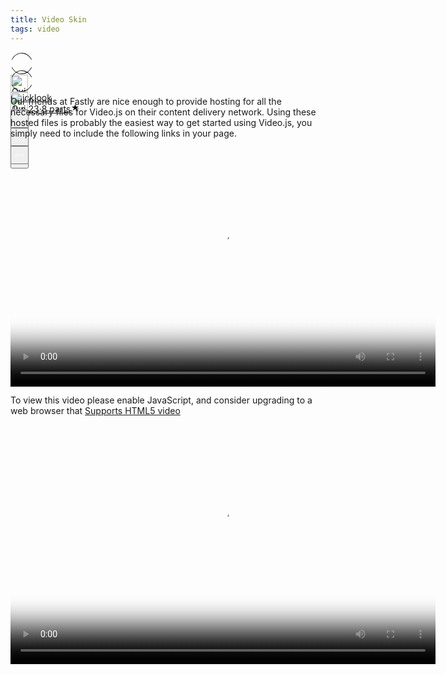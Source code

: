 ```yaml
---
title: Video Skin
tags: video
---
```


<div class="ijk"><div class="ntt fb ik il im" style="height: 28px;"><div class="o ntt"><div><a href="https://quicklook.netlify.app/about/" rel="noopener"><div class="ce in io"><div class="ip ntt fa o p gnn iq ir is it iu eg"><svg width="36" height="36" viewBox="0 0 36 36"><path fill-rule="evenodd" clip-rule="evenodd" d="M18 1.87c-6.63 0-12.4 4.14-15.21 10.21L2 11.71C4.94 5.37 11 1 18 1s13.06 4.37 16 10.71l-.79.37C30.4 6.01 24.63 1.88 18 1.88zM2.79 23.92c2.81 6.07 8.58 10.2 15.21 10.2 6.63 0 12.4-4.13 15.21-10.2l.79.37C31.06 30.63 25 35 18 35S4.94 30.63 2 24.29l.79-.37z"></path></svg></div><img alt="Quicklook" class="amm dpp io in" src="https://avatars0.githubusercontent.com/u/68094278?v=4?crop=0.525xw:1xh;center,top&resize=640:*" width="28" height="28" style="margin-top: 0px;"></div></a></div><div class="iv ab ntt"><div class="ntt"><div style="flex:1; align-self: center;"><span class="crr cs cb cc fgg"><a href="https://quicklook.netlify.app/about/" class="" rel="noopener" style="background-image: none;"><h10 class="crr cs cb cc gjj">Quicklook</h10></a></span></div></div><span class="crr cs cb cc gh" style="align-self: center;"><a class="" rel="noopener" href="https://quicklook.netlify.app/posts/toc" style="background-image: none;"><h10 class="crr cs cb cc gh"><span class="iw"></span>Jun 23<span class="ix gh">·</span>8 parts<svg class="iy iz ja" width="15" height="15" viewBox="0 0 15 15"><path d="M7.44 2.32c.03-.1.09-.1.12 0l1.2 3.53a.29.29 0 0 0 .26.2h3.88c.11 0 .13.04.04.1L9.8 8.33a.27.27 0 0 0-.1.29l1.2 3.53c.03.1-.01.13-.1.07l-3.14-2.18a.3.3 0 0 0-.32 0L4.2 12.22c-.1.06-.14.03-.1-.07l1.2-3.53a.27.27 0 0 0-.1-.3L2.06 6.16c-.1-.06-.07-.12.03-.12h3.89a.29.29 0 0 0 .26-.19l1.2-3.52z"></path></svg></h10></a></span></div></div><div class="ntt jb jc jd je jf jg jh ji ex" style="align-self: center;"><div class="ntt o"><div class="jj amm"><div class="by" aria-hidden="false"><button class="boo ch ax ay az ba bb bcc bdd be dl dm bh dn do"><svg width="25" height="25" class="q"><g fill-rule="evenodd"><path d="M15.6 5a.42.42 0 0 0 .17-.3.42.42 0 0 0-.12-.33l-2.8-2.79a.5.5 0 0 0-.7 0l-2.8 2.8a.4.4 0 0 0-.1.32c0 .12.07.23.16.3h.02a.45.45 0 0 0 .57-.04l2-2V10c0 .28.23.5.5.5s.5-.22.5-.5V2.93l2.02 2.02c.08.07.18.12.3.13.11.01.21-.02.3-.08v.01"></path><path d="M18 7h-1.5a.5.5 0 0 0 0 1h1.6c.5 0 .9.4.9.9v10.2c0 .5-.4.9-.9.9H6.9a.9.9 0 0 1-.9-.9V8.9c0-.5.4-.9.9-.9h1.6a.5.5 0 0 0 .35-.15A.5.5 0 0 0 9 7.5a.5.5 0 0 0-.15-.35A.5.5 0 0 0 8.5 7H7a2 2 0 0 0-2 2v10c0 1.1.9 2 2 2h11a2 2 0 0 0 2-2V9a2 2 0 0 0-2-2"></path></g></svg></button></div></div><div class="jk amm"><div><div class="iy"><div><div class="by" role="tooltip" aria-hidden="false" aria-describedby="1" aria-labelledby="1"><button class="boo ch ax ay az ba bb bcc bdd be dl dm bh dn do" onclick="tocContainer()"><svg width="25" height="25" viewBox="0 0 25 25"><path d="M19 6a2 2 0 0 0-2-2H8a2 2 0 0 0-2 2v14.66h.01c.01.1.05.2.12.28a.5.5 0 0 0 .7.03l5.67-4.12 5.66 4.13a.5.5 0 0 0 .71-.03.5.5 0 0 0 .12-.29H19V6zm-6.84 9.97L7 19.64V6a1 1 0 0 1 1-1h9a1 1 0 0 1 1 1v13.64l-5.16-3.67a.49.49 0 0 0-.68 0z" fill-rule="evenodd"></path></svg></button></div></div></div></div></div><div class="jl amm ag"><div class="by" aria-hidden="false"><div class="by" aria-hidden="false"><div class="amm bk bee"><button class="boo ch ax ay az ba bb bcc bdd be dl dm bh dn do"><svg class="q jm jn" width="25" height="25"><path d="M5 12.5c0 .55.2 1.02.59 1.41.39.4.86.59 1.41.59.55 0 1.02-.2 1.41-.59.4-.39.59-.86.59-1.41 0-.55-.2-1.02-.59-1.41A1.93 1.93 0 0 0 7 10.5c-.55 0-1.02.2-1.41.59-.4.39-.59.86-.59 1.41zm5.62 0c0 .55.2 1.02.58 1.41.4.4.87.59 1.42.59.55 0 1.02-.2 1.41-.59.4-.39.59-.86.59-1.41 0-.55-.2-1.02-.59-1.41a1.93 1.93 0 0 0-1.41-.59c-.55 0-1.03.2-1.42.59-.39.39-.58.86-.58 1.41zm5.6 0c0 .55.2 1.02.58 1.41.4.4.87.59 1.43.59.56 0 1.03-.2 1.42-.59.39-.39.58-.86.58-1.41 0-.55-.2-1.02-.58-1.41a1.93 1.93 0 0 0-1.42-.59c-.56 0-1.04.2-1.43.59-.39.39-.58.86-.58 1.41z" fill-rule="evenodd"></path></svg></button></div></div></div></div></div></div></div></div>

<div id="bottommenu" class="ijk"><div class="ntt fb ik il im" style="height: 28px;"><div class="o ntt"><div><a href="https://quicklook.netlify.app/about/" rel="noopener"><div class="ce in io"><div class="ip ntt fa o p gnn iq ir is it iu eg"><svg width="36" height="36" viewBox="0 0 36 36"><path fill-rule="evenodd" clip-rule="evenodd" d="M18 1.87c-6.63 0-12.4 4.14-15.21 10.21L2 11.71C4.94 5.37 11 1 18 1s13.06 4.37 16 10.71l-.79.37C30.4 6.01 24.63 1.88 18 1.88zM2.79 23.92c2.81 6.07 8.58 10.2 15.21 10.2 6.63 0 12.4-4.13 15.21-10.2l.79.37C31.06 30.63 25 35 18 35S4.94 30.63 2 24.29l.79-.37z"></path></svg></div><img alt="Quicklook" class="amm dpp io in" src="https://avatars0.githubusercontent.com/u/68094278?v=4?crop=0.525xw:1xh;center,top&resize=640:*" width="28" height="28" style="margin-top: 0px;"></div></a></div></div><div class="ntt jb jc jd je jf jg jh ji ex" style="align-self: center;"><div class="ntt o"><div class="jj amm"><div class="by" aria-hidden="false"><button class="boo ch ax ay az ba bb bcc bdd be dl dm bh dn do"><svg width="25" height="25" class="q" style="fill: #f5f5f7;"><g fill-rule="evenodd"><path d="M15.6 5a.42.42 0 0 0 .17-.3.42.42 0 0 0-.12-.33l-2.8-2.79a.5.5 0 0 0-.7 0l-2.8 2.8a.4.4 0 0 0-.1.32c0 .12.07.23.16.3h.02a.45.45 0 0 0 .57-.04l2-2V10c0 .28.23.5.5.5s.5-.22.5-.5V2.93l2.02 2.02c.08.07.18.12.3.13.11.01.21-.02.3-.08v.01"></path><path d="M18 7h-1.5a.5.5 0 0 0 0 1h1.6c.5 0 .9.4.9.9v10.2c0 .5-.4.9-.9.9H6.9a.9.9 0 0 1-.9-.9V8.9c0-.5.4-.9.9-.9h1.6a.5.5 0 0 0 .35-.15A.5.5 0 0 0 9 7.5a.5.5 0 0 0-.15-.35A.5.5 0 0 0 8.5 7H7a2 2 0 0 0-2 2v10c0 1.1.9 2 2 2h11a2 2 0 0 0 2-2V9a2 2 0 0 0-2-2"></path></g></svg></button></div></div><div class="jk amm"><div><div class="iy"><div><div class="by" role="tooltip" aria-hidden="false" aria-describedby="1" aria-labelledby="1"><button class="boo ch ax ay az ba bb bcc bdd be dl dm bh dn do" onclick="tocContainer()" style="fill: #f5f5f7;"><svg width="25" height="25" viewBox="0 0 25 25"><path d="M19 6a2 2 0 0 0-2-2H8a2 2 0 0 0-2 2v14.66h.01c.01.1.05.2.12.28a.5.5 0 0 0 .7.03l5.67-4.12 5.66 4.13a.5.5 0 0 0 .71-.03.5.5 0 0 0 .12-.29H19V6zm-6.84 9.97L7 19.64V6a1 1 0 0 1 1-1h9a1 1 0 0 1 1 1v13.64l-5.16-3.67a.49.49 0 0 0-.68 0z" fill-rule="evenodd"></path></svg></button></div></div></div></div></div><div class="jl amm ag" style="margin-right: 34px;"><div class="by" aria-hidden="false"><div class="by" aria-hidden="false"><div class="amm bk bee"><button class="boo ch ax ay az ba bb bcc bdd be dl dm bh dn do"><svg class="q jm jn" width="25" height="25" style="fill: #f5f5f7;"><path d="M5 12.5c0 .55.2 1.02.59 1.41.39.4.86.59 1.41.59.55 0 1.02-.2 1.41-.59.4-.39.59-.86.59-1.41 0-.55-.2-1.02-.59-1.41A1.93 1.93 0 0 0 7 10.5c-.55 0-1.02.2-1.41.59-.4.39-.59.86-.59 1.41zm5.62 0c0 .55.2 1.02.58 1.41.4.4.87.59 1.42.59.55 0 1.02-.2 1.41-.59.4-.39.59-.86.59-1.41 0-.55-.2-1.02-.59-1.41a1.93 1.93 0 0 0-1.41-.59c-.55 0-1.03.2-1.42.59-.39.39-.58.86-.58 1.41zm5.6 0c0 .55.2 1.02.58 1.41.4.4.87.59 1.43.59.56 0 1.03-.2 1.42-.59.39-.39.58-.86.58-1.41 0-.55-.2-1.02-.58-1.41a1.93 1.93 0 0 0-1.42-.59c-.56 0-1.04.2-1.43.59-.39.39-.58.86-.58 1.41z" fill-rule="evenodd"></path></svg></button></div></div></div></div></div></div></div></div>

<link rel="stylesheet" href="/assets/css/toc.css">
<script src="/assets/js/toc.js"/></script>
<link href="/assets/css/videojs.css" rel="stylesheet" />
<script src="/assets/js/video.js"/></script>
<script src="https://vjs.zencdn.net/7.8.4/video.js"></script>
<link href="/assets/css/videone.css" rel="stylesheet" />

Our friends at Fastly are nice enough to provide hosting for all the necessary files for Video.js on their content delivery network. Using these hosted files is probably the easiest way to get started using Video.js, you simply need to include the following links in your page.

<video id="video" class="video-js vjs-default-skin vjs-big-play-centered vjs-16-9" controls preload="auto" width="680" height="382.5"
data-setup='{ "fluid": true }' poster="https://pbs.twimg.com/ext_tw_video_thumb/1295454977255772167/pu/img/_kCJrbkt6tuSCI35.jpg" >
    <source src="/video/sMfbhbbD0bBvdpfH.mp4" type="video/mp4" />
    <p class="vjs-no-js">To view this video please enable JavaScript, and consider upgrading to a web browser that <a href="https://videojs.com/html5-video-support/" target="_blank">Supports HTML5 video</a></p>
</video>


<script src="https://vjs.zencdn.net/ie8/1.1.2/videojs-ie8.min.js"></script>
<video id="my-video" class="video-js vjs-big-play-centered vjs-layout-huge" controls preload="auto" width="680" height="382.5" 
data-setup='{ "aspectRatio":"16:9", "playbackRates": [0.25, 0.5, 1, 1.5, 2] }' poster="https://pbs.twimg.com/ext_tw_video_thumb/1295454977255772167/pu/img/_kCJrbkt6tuSCI35.jpg">
<source src="/video/sMfbhbbD0bBvdpfH.mp4" type="video/mp4" frameborder="0" allowfullscreen/>
To view this video please enable JavaScript, and consider upgrading to a web browser that <a href="https://videojs.com/html5-video-support/" target="_blank">supports HTML5 video</a></p>
  </video>
<script>
  var player = videojs('my-video');
  player.subtitleSettings();
</script>
<script>
var player = videojs('vid1', {
  fluid: true
});
var player = videojs('vid1', {
  fill: true
});
</script>


<link rel="stylesheet" href="/assets/css/nextflix.css">
<script src="//content.jwplatform.com/libraries/Jq6HIbgz.js"></script>
<style type="text/css">*{margin:0;padding:0;outline:none;}#container{position:absolute;width:100%!important;height:100%!important;}*:focus{outline:none;}</style>
<div class="video-wrapper" style="margin-top: 28.080px;">
	<div id="container"></div>
</div>

<script>
jwplayer("container").setup({
	controls: true,
	displaytitle: true,
	fullscreen: "true",
	primary: 'html5',
	autostart: false,
	skin: {name: 'Netflix', },
	stretching: "uniform",
	aspectratio: "16:9",
	renderCaptionsNatively: false,
	abouttext: "Creator Website",
	aboutlink: "https://www.facebook.com/quicklook.llc/",
	//sharing: {//sites: ["reddit","facebook","twitter"]}//,
	captions: {
	color: '#FFF',
	fontSize: 14,
	backgroundOpacity: 0,
	edgeStyle: 'raised'
	},
	playlist: [ ,
        //Begin Movies Truyen Ky Ly Tieu Long Tap 1 {
	title: "Truyền Kỳ Lý Tiểu Long Tập 01 720P VietSub EngSub",
	description: "Truyền Kỳ Lý Tiểu Long Tập 01 720P VietSub EngSub",
	image: "https://cdn.vietsubtv.org/images/film/truyen-ky-ly-tieu-long-5726.jpg",
	sources: [{
	file: "https://dl.dropboxusercontent.com/s/vq1xw5rwmhoyuai/01_The.Legend.Of.Bruce.Lee.01_720p.mp4?dl=0", label: '4K', 'type': 'mp4',primary: 'html5',
	},{
	file: "https://dl.dropboxusercontent.com/s/vq1xw5rwmhoyuai/01_The.Legend.Of.Bruce.Lee.01_720p.mp4",
	label: '1080p',
	'type': 'mp4',
	primary: 'html5',
	},{
	file: "https://dl.dropboxusercontent.com/s/vq1xw5rwmhoyuai/01_The.Legend.Of.Bruce.Lee.01_720p.mp4",
	label: '720p',
	'type': 'mp4',
	primary: 'html5',
	},{
	file: "https://dl.dropboxusercontent.com/s/vq1xw5rwmhoyuai/01_The.Legend.Of.Bruce.Lee.01_720p.mp4",
	label: '480p',
	'type': 'mp4',
	primary: 'html5',
	}],
	captions: [{
	file: "https://dl.dropboxusercontent.com/s/utoble457jxeexc/the-legend-of-bruce-lee-S01E01-vn.srt",
	label: 'Vietnamese',
	kind: "captions",
	"default": true,
		    },{ 
		      file: "https://dl.dropboxusercontent.com/s/9zbcutqx5tq8mfz/The%20Legend%20of%20Bruce%20Lee%20S01E01.srt?dl=0",
		         label: 'English',
		         kind: "captions",
		         }
		    ],		    
		  }//end of movies 
        ,
           {        
		    title: "Truyền Kỳ Lý Tiểu Long Tập 02 720P VietSub EngSub",
		    description: "Truyền Kỳ Lý Tiểu Long Tập 02 720P VietSub EngSub",
		    image: "https://cdn.vietsubtv.org/images/film/truyen-ky-ly-tieu-long-5726.jpg",
		    sources: [{
		    file: "https://dl.dropboxusercontent.com/s/y0l6a06k41ncdmp/02_The.Legend.Of.Bruce.Lee.02_720p.mp4?dl=0",
		      label: '4K',
		      'type': 'mp4',
		      primary: 'html5',
		    },{
		    file: "https://dl.dropboxusercontent.com/s/y0l6a06k41ncdmp/02_The.Legend.Of.Bruce.Lee.02_720p.mp4",
		      label: '1080p',
		      'type': 'mp4',
		      primary: 'html5',
		    },{
		     file: "https://dl.dropboxusercontent.com/s/y0l6a06k41ncdmp/02_The.Legend.Of.Bruce.Lee.02_720p.mp4",
		      label: '720p',
		      'type': 'mp4',
		      primary: 'html5',
		    },{
		     file: "https://dl.dropboxusercontent.com/s/y0l6a06k41ncdmp/02_The.Legend.Of.Bruce.Lee.02_720p.mp4",
		      label: '480p',
		      'type': 'mp4',
		      primary: 'html5',
		    }],
		    captions: [{
		      file: "https://dl.dropboxusercontent.com/s/wbl1ezkqgkekb5u/the-legend-of-bruce-lee-S01E02-vn.srt?dl=0",
		      label: 'Vietnamese',
		      kind: "captions",
		      "default": true,
		    },{ 
		      file: "https://dl.dropboxusercontent.com/s/9zbcutqx5tq8mfz/The%20Legend%20of%20Bruce%20Lee%20S01E01.srt?dl=0",
		         label: 'English',
		         kind: "captions",
		         },{ 
		      file: "https://dl.dropboxusercontent.com/s/9zbcutqx5tq8mfz/The%20Legend%20of%20Bruce%20Lee%20S01E01.srt",
		         label: 'Korean',
		         kind: "captions",
		         }
		    ],		    
		  }//end of movies 
        ,
           {        
		    title: "Đại Soái Ca 2018 Tập 16 (Lồng Tiếng)",
		    description: "The Learning Curve Of A Warlord- Diễn viễn: Trương Vệ Kiện, Tào Vĩnh Liêm, Dương Tú Huệ, Hồng Vĩnh Thành, Thái Tư Bối, Từ Vinh, Đàm Khải Kỳ, Trương Đạt Luân, Lý Gia, Thái Quốc Khánh, Cổ Minh Hoa",
		    image: "https://i1.wp.com/n.sinaimg.cn/ent/transform/745/w630h915/20181207/LGTT-hpfycet5452568.png",
		    sources: [{
		    file: "https://archive.org/download/16.dska.tap.16720p/16.DSKa.Tap.16_720p.mp4",
		      label: '4K',
		      'type': 'mp4',
		      primary: 'html5',
		    },{
		    file: "https://archive.org/download/16.dska.tap.16720p/16.DSKa.Tap.16_720p.mp4",
		      label: '1080p',
		      'type': 'mp4',
		      primary: 'html5',
		    },{
		     file: "https://archive.org/download/16.dska.tap.16720p/16.DSKa.Tap.16_720p.mp4",
		      label: '720p',
		      'type': 'mp4',
		      primary: 'html5',
		    },{
		     file: "https://archive.org/download/16.dska.tap.16720p/16.DSKa.Tap.16_720p.mp4",
		      label: '480p',
		      'type': 'mp4',
		      primary: 'html5',
		    }],		    		    
		  }//end of movies 
       ,
           {        
		    title: "Đại Soái Ca 2018 Tập 17 (Lồng Tiếng)",
		    description: "Đại Soái Ca 2018 Tập 17 (Lồng Tiếng)",
		    image: "https://i1.wp.com/n.sinaimg.cn/ent/transform/745/w630h915/20181207/LGTT-hpfycet5452568.png",
		    sources: [{
		    file: "https://archive.org/download/17.dska.tap.17720p/17.DSKa.Tap.17_720p.mp4",
		      label: '4K',
		      'type': 'mp4',
		      primary: 'html5',
		    },{
		    file: "https://archive.org/download/17.dska.tap.17720p/17.DSKa.Tap.17_720p.mp4",
		      label: '1080p',
		      'type': 'mp4',
		      primary: 'html5',
		    },{
		     file: "https://archive.org/download/17.dska.tap.17720p/17.DSKa.Tap.17_720p.mp4",
		      label: '720p',
		      'type': 'mp4',
		      primary: 'html5',
		    },{
		     file: "https://archive.org/download/17.dska.tap.17720p/17.DSKa.Tap.17_720p.mp4",
		      label: '480p',
		      'type': 'mp4',
		      primary: 'html5',
		    }],		    		    
		  }//end of movies
      ,
           {        
		    title: "Đại Soái Ca 2018 Tập 18 (Lồng Tiếng)",
		    description: "Đại Soái Ca 2018 Tập 18 (Lồng Tiếng)",
		    image: "https://i1.wp.com/n.sinaimg.cn/ent/transform/745/w630h915/20181207/LGTT-hpfycet5452568.png",
		    sources: [{
		    file: "https://archive.org/download/18.dska.tap.18720p/18.DSKa.Tap.18_720p.mp4",
		      label: '4K',
		      'type': 'mp4',
		      primary: 'html5',
		    },{
		    file: "https://archive.org/download/18.dska.tap.18720p/18.DSKa.Tap.18_720p.mp4",
		      label: '1080p',
		      'type': 'mp4',
		      primary: 'html5',
		    },{
		     file: "https://archive.org/download/18.dska.tap.18720p/18.DSKa.Tap.18_720p.mp4",
		      label: '720p',
		      'type': 'mp4',
		      primary: 'html5',
		    },{
		     file: "https://archive.org/download/18.dska.tap.18720p/18.DSKa.Tap.18_720p.mp4",
		      label: '480p',
		      'type': 'mp4',
		      primary: 'html5',
		    }],		    		    
		  }//end of movies
         ,
        //Begin Movies IP Man 4
       {        
		    title: "Diệp Vấn 4 - Hồi Kết 2019 (IP Man 4 2019) SubViet, SubEng",
		    description: "Diệp Vấn 4 - Hồi Kết 2019 (IP Man 4 2019) SubViet, SubEng, SubKor",
		    image: "https://photo-1-baomoi.zadn.vn/w700_r1/2019_12_19_329_33373851/afe2554aa40a4d54141b.jpg",
		    sources: [{
		    file: "https://archive.org/download/ip.man.4.diep.van.4hoi.ket.2019.fsharetv.com/IP.Man.4.Diep.Van.4-Hoi.Ket.2019.%5Bfsharetv.com%5D.mp4",
		      label: '4K',
		      'type': 'mp4',
		      primary: 'html5',
		    },{
		    file: "https://archive.org/download/ip.man.4.diep.van.4hoi.ket.2019.fsharetv.com/IP.Man.4.Diep.Van.4-Hoi.Ket.2019.%5Bfsharetv.com%5D.mp4",
		      label: '1080p',
		      'type': 'mp4',
		      primary: 'html5',
		    },{
		     file: "https://archive.org/download/ip.man.4.diep.van.4hoi.ket.2019.fsharetv.com/IP.Man.4.Diep.Van.4-Hoi.Ket.2019.%5Bfsharetv.com%5D.mp4",
		      label: '720p',
		      'type': 'mp4',
		      primary: 'html5',
		    },{
		     file: "https://archive.org/download/ip.man.4.diep.van.4hoi.ket.2019.fsharetv.com/IP.Man.4.Diep.Van.4-Hoi.Ket.2019.%5Bfsharetv.com%5D.mp4",
		      label: '480p',
		      'type': 'mp4',
		      primary: 'html5',
		    }],	    
		    captions: [{
		      file: "https://dl.dropboxusercontent.com/s/3b2j6fwtoi8sq6e/Diep.Van.4-Hoi.Ket.IP.Man.4.2019.vtt?dl=0",
		      label: 'Vietnamese',
		      kind: "captions",
		      "default": true,
		    },{ 
		      file: "https://dl.dropboxusercontent.com/s/mhegnmknfif7hw2/%5Bfsharetv.com%5DDiep.Van.4-Hoi.Ket.%28IP.Man.4.2019%29_eng.vtt?dl=0",
		         label: 'English',
		         kind: "captions",
		         },{ 
		      file: "https://dl.dropboxusercontent.com/s/mhegnmknfif7hw2/%5Bfsharetv.com%5DDiep.Van.4-Hoi.Ket.%28IP.Man.4.2019%29_eng.vtt?dl=0",
		         label: 'Korean',
		         kind: "captions",
		         }
		    ],		    
		  }//end of movies
        ,
        //Begin Movies IP Man 3
       {        
		    title: "Diệp Vấn 3 - 2015 (IP Man 4 2015) SubViet, SubEng",
		    description: "Diệp Vấn 3 - 2015 (IP Man 4 2015) SubViet, SubEng, SubKor",
		    image: "https://giaitriso.org/wp-content/uploads/2019/04/HD1052-Di%E1%BB%87p-V%E1%BA%A5n-3-Ip-Man-3.jpg",
		    sources: [{
		    file: "https://archive.org/download/ipman3diepvan3full1080p/IP%20Man%203%20-%20Diep%20Van%203%20-%20Full-%281080p%29.mp4",
		      label: '4K',
		      'type': 'mp4',
		      primary: 'html5',
		    },{
		    file: "https://archive.org/download/ipman3diepvan3full1080p/IP%20Man%203%20-%20Diep%20Van%203%20-%20Full-%281080p%29.mp4",
		      label: '1080p',
		      'type': 'mp4',
		      primary: 'html5',
		    },{
		     file: "https://archive.org/download/ipman3diepvan3full1080p/IP%20Man%203%20-%20Diep%20Van%203%20-%20Full-%281080p%29.mp4",
		      label: '720p',
		      'type': 'mp4',
		      primary: 'html5',
		    },{
		     file: "https://archive.org/download/ipman3diepvan3full1080p/IP%20Man%203%20-%20Diep%20Van%203%20-%20Full-%281080p%29.mp4",
		      label: '480p',
		      'type': 'mp4',
		      primary: 'html5',
		    }],	    
		    captions: [{
		      file: "https://dl.dropboxusercontent.com/s/4yzk8il5o4on4lz/Ip.Man.3.2015.720p.BluRay.DTS.x264-VietHD.srt?dl=0",
		      label: 'Vietnamese',
		      kind: "captions",
		      "default": true,
		    },{ 
		      file: "https://dl.dropboxusercontent.com/s/006f575d5czbzi5/Ip.Man.3.2015.720p.BluRay.X264-Eng.srt?dl=0",
		         label: 'English',
		         kind: "captions",
		         },{ 
		      file: "https://dl.dropboxusercontent.com/s/mhegnmknfif7hw2/%5Bfsharetv.com%5DDiep.Van.4-Hoi.Ket.%28IP.Man.4.2019%29_eng.vtt?dl=0",
		         label: 'Korean',
		         kind: "captions",
		         }
		    ],		    
		  }//end of movies
        ,
        {
		    title: "BBC Walking with Cavemen Episode 1 - First Ancestors",
		    //description: "###",
		    image: "https://images-na.ssl-images-amazon.com/images/I/51Hkse+eCNL._SX300_.jpg",
		    sources: [{
		    file: "https://archive.org/download/dao.buoc.cung.nguoi.tien.su.phan.1.480p/Dao.Buoc.Cung.Nguoi.Tien.Su.Phan.1.480P.mp4",
		      label: '4K',
		      'type': 'mp4',
		      primary: 'html5',
		    },{
		    file: "https://archive.org/download/dao.buoc.cung.nguoi.tien.su.phan.1.480p/Dao.Buoc.Cung.Nguoi.Tien.Su.Phan.1.480P.mp4",
		      label: '1080p',
		      'type': 'mp4',
		      primary: 'html5',
		    },{
		     file: "https://archive.org/download/dao.buoc.cung.nguoi.tien.su.phan.1.480p/Dao.Buoc.Cung.Nguoi.Tien.Su.Phan.1.480P.mp4",
		      label: '720p',
		      'type': 'mp4',
		      primary: 'html5',
		    },{
		     file: "https://archive.org/download/dao.buoc.cung.nguoi.tien.su.phan.1.480p/Dao.Buoc.Cung.Nguoi.Tien.Su.Phan.1.480P.mp4",
		      label: '480p',
		      'type': 'mp4',
		      primary: 'html5',
		    }],
		    captions: [{
		      file: "https://dl.dropboxusercontent.com/s/to7oeeocu17a9yt/BBC_Walking%20with%20Cavemen%20Episode%201%20-%20First%20Ancestors.srt?dl=0",
		      label: 'Vietnamese',
		      kind: "captions",
		      "default": true,
		    },{ 
		      file: "https://dl.dropboxusercontent.com/s/urjg4s80juv6kfb/Walking%20with%20Cavemen%20Episode%201%20-%20First%20Ancestors.srt?dl=0",
		         label: 'English',
		         kind: "captions",
		         },{ 
		      file: "https://dl.dropboxusercontent.com/s/urjg4s80juv6kfb/Walking%20with%20Cavemen%20Episode%201%20-%20First%20Ancestors.srt?dl=0",
		         label: 'Korean',
		         kind: "captions",
		         }
		    ],		    
		  },
       {
		    title: "BBC Walking with Cavemen Episode 2 - Blood Brothers",
		    description: "BBC_Walking with Cavemen Episode 2 - Blood Brothers SubViet, SubEng, SubKor",
		    image: "https://images-na.ssl-images-amazon.com/images/I/51Hkse+eCNL._SX300_.jpg",
		    sources: [{
		    file: "https://archive.org/download/dao.buoc.cung.nguoi.tien.su.phan.2.480p/Dao.Buoc.Cung.Nguoi.Tien.Su.Phan.2.480P.mp4",
		      label: '4K',
		      'type': 'mp4',
		      primary: 'html5',
		    },{
		    file: "https://archive.org/download/dao.buoc.cung.nguoi.tien.su.phan.2.480p/Dao.Buoc.Cung.Nguoi.Tien.Su.Phan.2.480P.mp4",
		      label: '1080p',
		      'type': 'mp4',
		      primary: 'html5',
		    },{
		     file: "https://archive.org/download/dao.buoc.cung.nguoi.tien.su.phan.2.480p/Dao.Buoc.Cung.Nguoi.Tien.Su.Phan.2.480P.mp4",
		      label: '720p',
		      'type': 'mp4',
		      primary: 'html5',
		    },{
		     file: "https://archive.org/download/dao.buoc.cung.nguoi.tien.su.phan.2.480p/Dao.Buoc.Cung.Nguoi.Tien.Su.Phan.2.480P.mp4",
		      label: '480p',
		      'type': 'mp4',
		      primary: 'html5',
		    }],
		    captions: [{
		      file: "https://dl.dropboxusercontent.com/s/46joqjpu1zsseg3/BBC.Walking.With.Cavemen.Episode.2.-.Blood.Brothers.ViE.srt?dl=0",
		      label: 'Vietnamese',
		      kind: "captions",
		      "default": true,
		    },{ 
		      file: "https://dl.dropboxusercontent.com/s/nbk8ze7lz06kz3c/BBC.Walking.With.Cavemen.Episode.2.-.Blood.Brothers.Eng.srt.srt?dl=0",
		         label: 'English',
		         kind: "captions",
		         },{ 
		      file: "https://dl.dropboxusercontent.com/s/08w0s5meyp125hp/BBC.Walking.With.Cavemen.Episode.2.-.Blood.Brothers.Kor.srt.srt?dl=0",
		         label: 'Korean',
		         kind: "captions",
		         }
		    ],	    
		  },
        //Begin Movies
       {        
		    title: "BBC Walking with Cavemen Episode 3 - Savage Families  ",
		    description: "BBC Walking with Cavemen Episode 3 - Savage Families SubViet, SubEng, SubKor",
		    image: "https://images-na.ssl-images-amazon.com/images/I/51Hkse+eCNL._SX300_.jpg",
		    sources: [{
		    file: "https://archive.org/download/dao.buoc.cung.nguoi.tien.su.phan.3.480p/Dao.Buoc.Cung.Nguoi.Tien.Su.Phan.3.480P.mp4",
		      label: '4K',
		      'type': 'mp4',
		      primary: 'html5',
		    },{
		    file: "https://archive.org/download/dao.buoc.cung.nguoi.tien.su.phan.3.480p/Dao.Buoc.Cung.Nguoi.Tien.Su.Phan.3.480P.mp4",
		      label: '1080p',
		      'type': 'mp4',
		      primary: 'html5',
		    },{
		     file: "https://archive.org/download/dao.buoc.cung.nguoi.tien.su.phan.3.480p/Dao.Buoc.Cung.Nguoi.Tien.Su.Phan.3.480P.mp4",
		      label: '720p',
		      'type': 'mp4',
		      primary: 'html5',
		    },{
		     file: "https://archive.org/download/dao.buoc.cung.nguoi.tien.su.phan.3.480p/Dao.Buoc.Cung.Nguoi.Tien.Su.Phan.3.480P.mp4",
		      label: '480p',
		      'type': 'mp4',
		      primary: 'html5',
		    }],
		    captions: [{
		      file: "https://dl.dropboxusercontent.com/s/sjgg9bigncz3r8x/BBC-Walking.With.Cavemen-Episode.3-Savage.Families.ViE.srt?dl=0",
		      label: 'Vietnamese',
		      kind: "captions",
		      "default": true,
		    },{ 
		      file: "https://dl.dropboxusercontent.com/s/h7rh5ar1nvvvh35/BBC-Walking.With.Cavemen-Episode.3-Savage.Families.Eng.srt?dl=0",
		         label: 'English',
		         kind: "captions",
		         },{ 
		      file: "https://dl.dropboxusercontent.com/s/ttrnmthndao70kn/BBC-Walking.With.Cavemen-Episode.3-Savage.Families.Kor.srt?dl=0",
		         label: 'Korean',
		         kind: "captions",
		         }
		    ],		    
		  }//end of movies
        ,
        //Begin Movies
       {        
		    title: "BBC Walking with Cavemen Episode 4 - The Survivors  ",
		    description: "BBC Walking with Cavemen Episode 4 - The Survivors SubViet, SubEng, SubKor",
		    image: "https://images-na.ssl-images-amazon.com/images/I/51Hkse+eCNL._SX300_.jpg",
		    sources: [{
		    file: "https://archive.org/download/dao.buoc.cung.nguoi.tien.su.phan.4.480p/Dao.Buoc.Cung.Nguoi.Tien.Su.Phan.4.480P.mp4",
		      label: '4K',
		      'type': 'mp4',
		      primary: 'html5',
		    },{
		    file: "https://archive.org/download/dao.buoc.cung.nguoi.tien.su.phan.4.480p/Dao.Buoc.Cung.Nguoi.Tien.Su.Phan.4.480P.mp4",
		      label: '1080p',
		      'type': 'mp4',
		      primary: 'html5',
		    },{
		     file: "https://archive.org/download/dao.buoc.cung.nguoi.tien.su.phan.4.480p/Dao.Buoc.Cung.Nguoi.Tien.Su.Phan.4.480P.mp4",
		      label: '720p',
		      'type': 'mp4',
		      primary: 'html5',
		    },{
		     file: "https://archive.org/download/dao.buoc.cung.nguoi.tien.su.phan.4.480p/Dao.Buoc.Cung.Nguoi.Tien.Su.Phan.4.480P.mp4",
		      label: '480p',
		      'type': 'mp4',
		      primary: 'html5',
		    }],
		    captions: [{
		      file: "https://dl.dropboxusercontent.com/s/2i8dp9q54xm7ruk/BBC-Walking.With.Cavemen-Episode.4-The.Survivors.ViE.srt",
		      label: 'Vietnamese',
		      kind: "captions",
		      "default": true,
		    },{ 
		      file: "https://dl.dropboxusercontent.com/s/5opa0lb4e5nvgga/BBC-Walking.With.Cavemen-Episode.4-The.Survivors.Eng.srt?dl=0",
		         label: 'English',
		         kind: "captions",
		         },{ 
		      file: "https://dl.dropboxusercontent.com/s/8kj3u3zdr9c62g8/BBC-Walking.With.Cavemen-Episode.4-The.Survivors.Kor.srt?dl=0",
		         label: 'Korean',
		         kind: "captions",
		         }
		    ],		    
		  }//end of movies
       ,
        //Begin Movies Truyen Ky Ly Tieu Long Tap 1
       {        
		    title: "Truyền Kỳ Lý Tiểu Long Tập 01 720P VietSub EngSub",
		    description: "Truyền Kỳ Lý Tiểu Long Tập 01 720P VietSub EngSub",
		    image: "https://cdn.vietsubtv.org/images/film/truyen-ky-ly-tieu-long-5726.jpg",
		    sources: [{
		    file: "https://dl.dropboxusercontent.com/s/vq1xw5rwmhoyuai/01_The.Legend.Of.Bruce.Lee.01_720p.mp4?dl=0",
		      label: '4K',
		      'type': 'mp4',
		      primary: 'html5',
		    },{
		    file: "https://dl.dropboxusercontent.com/s/vq1xw5rwmhoyuai/01_The.Legend.Of.Bruce.Lee.01_720p.mp4",
		      label: '1080p',
		      'type': 'mp4',
		      primary: 'html5',
		    },{
		     file: "https://dl.dropboxusercontent.com/s/vq1xw5rwmhoyuai/01_The.Legend.Of.Bruce.Lee.01_720p.mp4",
		      label: '720p',
		      'type': 'mp4',
		      primary: 'html5',
		    },{
		     file: "https://dl.dropboxusercontent.com/s/vq1xw5rwmhoyuai/01_The.Legend.Of.Bruce.Lee.01_720p.mp4",
		      label: '480p',
		      'type': 'mp4',
		      primary: 'html5',
		    }],
		    captions: [{
		      file: "https://dl.dropboxusercontent.com/s/utoble457jxeexc/the-legend-of-bruce-lee-S01E01-vn.srt",
		      label: 'Vietnamese',
		      kind: "captions",
		      "default": true,
		    },{ 
		      file: "https://dl.dropboxusercontent.com/s/5opa0lb4e5nvgga/BBC-Walking.With.Cavemen-Episode.4-The.Survivors.Eng.srt?dl=0",
		         label: 'English',
		         kind: "captions",
		         },{ 
		      file: "https://dl.dropboxusercontent.com/s/8kj3u3zdr9c62g8/BBC-Walking.With.Cavemen-Episode.4-The.Survivors.Kor.srt?dl=0",
		         label: 'Korean',
		         kind: "captions",
		         }
		    ],
		  }//end of movies
      ]
		});
jwplayer("container").setCaptions({
  "back": true,
  "backgroundOpacity": "32",
  "edgeStyle": "dropshadow",
  "fontSize": 14,
  "fontOpacity": 100,
  "fontScale": 0.05,
  "windowOpacity": 0,
  "color": "#ffff00"
});
</script>

